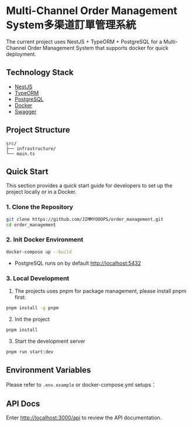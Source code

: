 # Multi-Channel Order Management System多渠道訂單管理系統

The current project uses NestJS + TypeORM + PostgreSQL for a Multi-Channel Order Management System that supports docker for quick deployment.

## Technology Stack

- [NestJS](https://nestjs.com/)
- [TypeORM](https://typeorm.io/)
- [PostgreSQL](https://www.postgresql.org/)
- [Docker](https://www.docker.com/)
- [Swagger](https://swagger.io/)

## Project Structure

```
src/
├── infrastructure/
└── main.ts
```

## Quick Start

This section provides a quick start guide for developers to set up the project locally or in a Docker.

### 1. Clone the Repository

```bash
git clone https://github.com/JIMMYOOOPS/order_management.git
cd order_management
```

### 2. Init Docker Environment

```bash
docker-compose up --build
```

- PostgreSQL runs on by default [http://localhost:5432](http://localhost:5432)

### 3. Local Development

1. The projects uses pnpm for package management, please install pnpm first:

```bash
pnpm install -g pnpm
```

2. Init the project

```bash
pnpm install
```

3. Start the development server

```bash
pnpm run start:dev
```

## Environment Variables

Please refer to `.env.example` or docker-compose.yml setups：

## API Docs

Enter [http://localhost:3000/api](http://localhost:3000/api) to review the API documentation.
